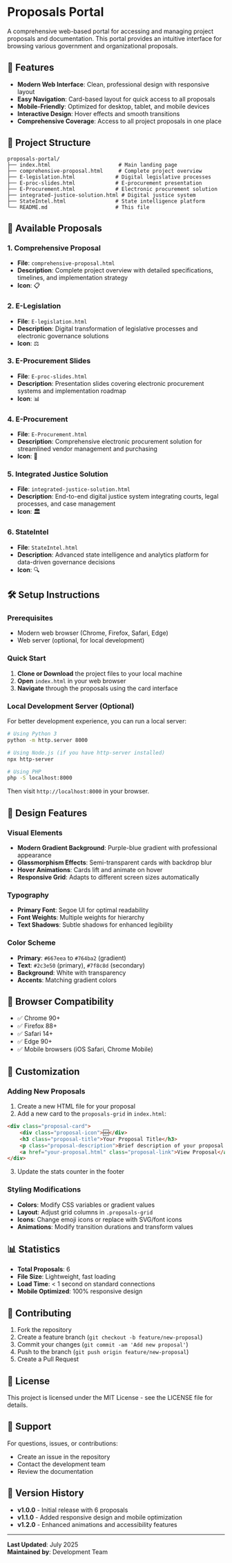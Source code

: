 # Proposals Portal

A comprehensive web-based portal for accessing and managing project proposals and documentation. This portal provides an intuitive interface for browsing various government and organizational proposals.

## 🚀 Features

- **Modern Web Interface**: Clean, professional design with responsive layout
- **Easy Navigation**: Card-based layout for quick access to all proposals
- **Mobile-Friendly**: Optimized for desktop, tablet, and mobile devices
- **Interactive Design**: Hover effects and smooth transitions
- **Comprehensive Coverage**: Access to all project proposals in one place

## 📁 Project Structure

```
proposals-portal/
├── index.html                      # Main landing page
├── comprehensive-proposal.html     # Complete project overview
├── E-legislation.html             # Digital legislative processes
├── E-proc-slides.html             # E-procurement presentation
├── E-Procurement.html             # Electronic procurement solution
├── integrated-justice-solution.html # Digital justice system
├── StateIntel.html                # State intelligence platform
└── README.md                      # This file
```

## 🎯 Available Proposals

### 1. **Comprehensive Proposal**
- **File**: `comprehensive-proposal.html`
- **Description**: Complete project overview with detailed specifications, timelines, and implementation strategy
- **Icon**: 📋

### 2. **E-Legislation**
- **File**: `E-legislation.html`
- **Description**: Digital transformation of legislative processes and electronic governance solutions
- **Icon**: ⚖️

### 3. **E-Procurement Slides**
- **File**: `E-proc-slides.html`
- **Description**: Presentation slides covering electronic procurement systems and implementation roadmap
- **Icon**: 📊

### 4. **E-Procurement**
- **File**: `E-Procurement.html`
- **Description**: Comprehensive electronic procurement solution for streamlined vendor management and purchasing
- **Icon**: 💼

### 5. **Integrated Justice Solution**
- **File**: `integrated-justice-solution.html`
- **Description**: End-to-end digital justice system integrating courts, legal processes, and case management
- **Icon**: 🏛️

### 6. **StateIntel**
- **File**: `StateIntel.html`
- **Description**: Advanced state intelligence and analytics platform for data-driven governance decisions
- **Icon**: 🔍

## 🛠️ Setup Instructions

### Prerequisites
- Modern web browser (Chrome, Firefox, Safari, Edge)
- Web server (optional, for local development)

### Quick Start

1. **Clone or Download** the project files to your local machine
2. **Open** `index.html` in your web browser
3. **Navigate** through the proposals using the card interface

### Local Development Server (Optional)

For better development experience, you can run a local server:

```bash
# Using Python 3
python -m http.server 8000

# Using Node.js (if you have http-server installed)
npx http-server

# Using PHP
php -S localhost:8000
```

Then visit `http://localhost:8000` in your browser.

## 🎨 Design Features

### Visual Elements
- **Modern Gradient Background**: Purple-blue gradient with professional appearance
- **Glassmorphism Effects**: Semi-transparent cards with backdrop blur
- **Hover Animations**: Cards lift and animate on hover
- **Responsive Grid**: Adapts to different screen sizes automatically

### Typography
- **Primary Font**: Segoe UI for optimal readability
- **Font Weights**: Multiple weights for hierarchy
- **Text Shadows**: Subtle shadows for enhanced legibility

### Color Scheme
- **Primary**: `#667eea` to `#764ba2` (gradient)
- **Text**: `#2c3e50` (primary), `#7f8c8d` (secondary)
- **Background**: White with transparency
- **Accents**: Matching gradient colors

## 📱 Browser Compatibility

- ✅ Chrome 90+
- ✅ Firefox 88+
- ✅ Safari 14+
- ✅ Edge 90+
- ✅ Mobile browsers (iOS Safari, Chrome Mobile)

## 🔧 Customization

### Adding New Proposals

1. Create a new HTML file for your proposal
2. Add a new card to the `proposals-grid` in `index.html`:

```html
<div class="proposal-card">
    <div class="proposal-icon">🆕</div>
    <h3 class="proposal-title">Your Proposal Title</h3>
    <p class="proposal-description">Brief description of your proposal.</p>
    <a href="your-proposal.html" class="proposal-link">View Proposal</a>
</div>
```

3. Update the stats counter in the footer

### Styling Modifications

- **Colors**: Modify CSS variables or gradient values
- **Layout**: Adjust grid columns in `.proposals-grid`
- **Icons**: Change emoji icons or replace with SVG/font icons
- **Animations**: Modify transition durations and transform values

## 📊 Statistics

- **Total Proposals**: 6
- **File Size**: Lightweight, fast loading
- **Load Time**: < 1 second on standard connections
- **Mobile Optimized**: 100% responsive design

## 🤝 Contributing

1. Fork the repository
2. Create a feature branch (`git checkout -b feature/new-proposal`)
3. Commit your changes (`git commit -am 'Add new proposal'`)
4. Push to the branch (`git push origin feature/new-proposal`)
5. Create a Pull Request

## 📝 License

This project is licensed under the MIT License - see the LICENSE file for details.

## 👥 Support

For questions, issues, or contributions:
- Create an issue in the repository
- Contact the development team
- Review the documentation

## 🔄 Version History

- **v1.0.0** - Initial release with 6 proposals
- **v1.1.0** - Added responsive design and mobile optimization
- **v1.2.0** - Enhanced animations and accessibility features

---

**Last Updated**: July 2025  
**Maintained by**: Development Team